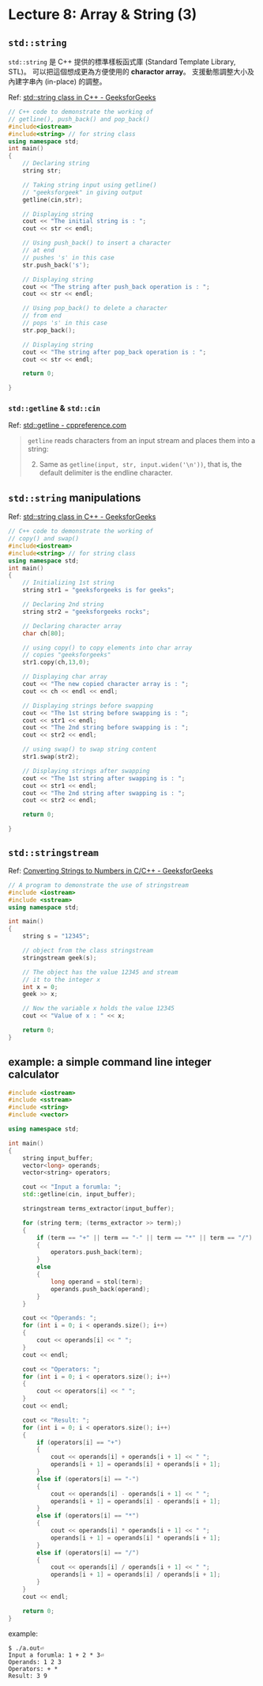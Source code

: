 # Lecture 8: Array & String (3)

## `std::string`

`std::string` 是 C++ 提供的標準樣板函式庫 (Standard Template Library, STL)。
可以把這個想成更為方便使用的 **charactor array**。
支援動態調整大小及內建字串內 (in-place) 的調整。

Ref: [std::string class in C++ - GeeksforGeeks](https://www.geeksforgeeks.org/stdstring-class-in-c/)

``` c++
// C++ code to demonstrate the working of
// getline(), push_back() and pop_back()
#include<iostream>
#include<string> // for string class
using namespace std;
int main()
{
	// Declaring string
	string str;

	// Taking string input using getline()
	// "geeksforgeek" in giving output
	getline(cin,str);

	// Displaying string
	cout << "The initial string is : ";
	cout << str << endl;

	// Using push_back() to insert a character
	// at end
	// pushes 's' in this case
	str.push_back('s');

	// Displaying string
	cout << "The string after push_back operation is : ";
	cout << str << endl;

	// Using pop_back() to delete a character
	// from end
	// pops 's' in this case
	str.pop_back();

	// Displaying string
	cout << "The string after pop_back operation is : ";
	cout << str << endl;

	return 0;

}
```

### `std::getline` & `std::cin`

Ref: [std::getline - cppreference.com](https://en.cppreference.com/w/cpp/string/basic_string/getline)

> `getline` reads characters from an input stream and places them into a string:
> 
> 2. Same as `getline(input, str, input.widen('\n'))`, that is, the default delimiter is the endline character.

## `std::string` manipulations

Ref: [std::string class in C++ - GeeksforGeeks](https://www.geeksforgeeks.org/stdstring-class-in-c/)

``` c++
// C++ code to demonstrate the working of
// copy() and swap()
#include<iostream>
#include<string> // for string class
using namespace std;
int main()
{
	// Initializing 1st string
	string str1 = "geeksforgeeks is for geeks";

	// Declaring 2nd string
	string str2 = "geeksforgeeks rocks";

	// Declaring character array
	char ch[80];

	// using copy() to copy elements into char array
	// copies "geeksforgeeks"
	str1.copy(ch,13,0);

	// Displaying char array
	cout << "The new copied character array is : ";
	cout << ch << endl << endl;

	// Displaying strings before swapping
	cout << "The 1st string before swapping is : ";
	cout << str1 << endl;
	cout << "The 2nd string before swapping is : ";
	cout << str2 << endl;

	// using swap() to swap string content
	str1.swap(str2);

	// Displaying strings after swapping
	cout << "The 1st string after swapping is : ";
	cout << str1 << endl;
	cout << "The 2nd string after swapping is : ";
	cout << str2 << endl;

	return 0;

}
```

## `std::stringstream`

Ref: [Converting Strings to Numbers in C/C++ - GeeksforGeeks](https://www.geeksforgeeks.org/converting-strings-numbers-cc/)

``` c++
// A program to demonstrate the use of stringstream
#include <iostream>
#include <sstream>
using namespace std;

int main()
{
	string s = "12345";

	// object from the class stringstream
	stringstream geek(s);

	// The object has the value 12345 and stream
	// it to the integer x
	int x = 0;
	geek >> x;

	// Now the variable x holds the value 12345
	cout << "Value of x : " << x;

	return 0;
}
```

## example: a simple command line integer calculator

``` c++
#include <iostream>
#include <sstream>
#include <string>
#include <vector>

using namespace std;

int main()
{
    string input_buffer;
    vector<long> operands;
    vector<string> operators;

    cout << "Input a forumla: ";
    std::getline(cin, input_buffer);

    stringstream terms_extractor(input_buffer);

    for (string term; (terms_extractor >> term);)
    {
        if (term == "+" || term == "-" || term == "*" || term == "/")
        {
            operators.push_back(term);
        }
        else
        {
            long operand = stol(term);
            operands.push_back(operand);
        }
    }

    cout << "Operands: ";
    for (int i = 0; i < operands.size(); i++)
    {
        cout << operands[i] << " ";
    }
    cout << endl;

    cout << "Operators: ";
    for (int i = 0; i < operators.size(); i++)
    {
        cout << operators[i] << " ";
    }
    cout << endl;

    cout << "Result: ";
    for (int i = 0; i < operators.size(); i++)
    {
        if (operators[i] == "+")
        {
            cout << operands[i] + operands[i + 1] << " ";
            operands[i + 1] = operands[i] + operands[i + 1];
        }
        else if (operators[i] == "-")
        {
            cout << operands[i] - operands[i + 1] << " ";
            operands[i + 1] = operands[i] - operands[i + 1];
        }
        else if (operators[i] == "*")
        {
            cout << operands[i] * operands[i + 1] << " ";
            operands[i + 1] = operands[i] * operands[i + 1];
        }
        else if (operators[i] == "/")
        {
            cout << operands[i] / operands[i + 1] << " ";
            operands[i + 1] = operands[i] / operands[i + 1];
        }
    }
    cout << endl;

    return 0;
}
```

example:

``` console
$ ./a.out⏎
Input a forumla: 1 + 2 * 3⏎
Operands: 1 2 3
Operators: + *
Result: 3 9
```
